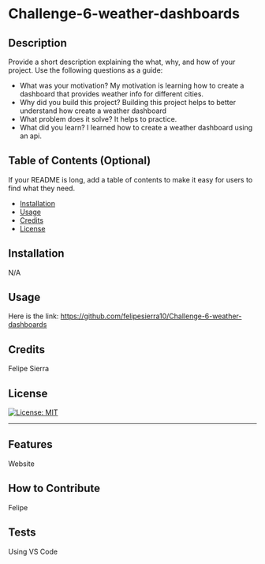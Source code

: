 # Challenge-6-weather-dashboards

## Description

Provide a short description explaining the what, why, and how of your project. Use the following questions as a guide:

- What was your motivation? My motivation is learning how to create a dashboard that provides weather info for different cities.
- Why did you build this project? Building this project helps to better understand how create a weather dashboard
- What problem does it solve? It helps to practice.
- What did you learn? I learned how to create a weather dashboard using an api.

## Table of Contents (Optional)

If your README is long, add a table of contents to make it easy for users to find what they need.

- [Installation](#installation)
- [Usage](#usage)
- [Credits](#credits)
- [License](#license)

## Installation

N/A

## Usage

Here is the link: https://github.com/felipesierra10/Challenge-6-weather-dashboards

## Credits

Felipe Sierra

## License

[![License: MIT](https://img.shields.io/badge/License-MIT-yellow.svg)](https://opensource.org/licenses/MIT)

---



## Features

Website

## How to Contribute

Felipe

## Tests

Using VS Code
